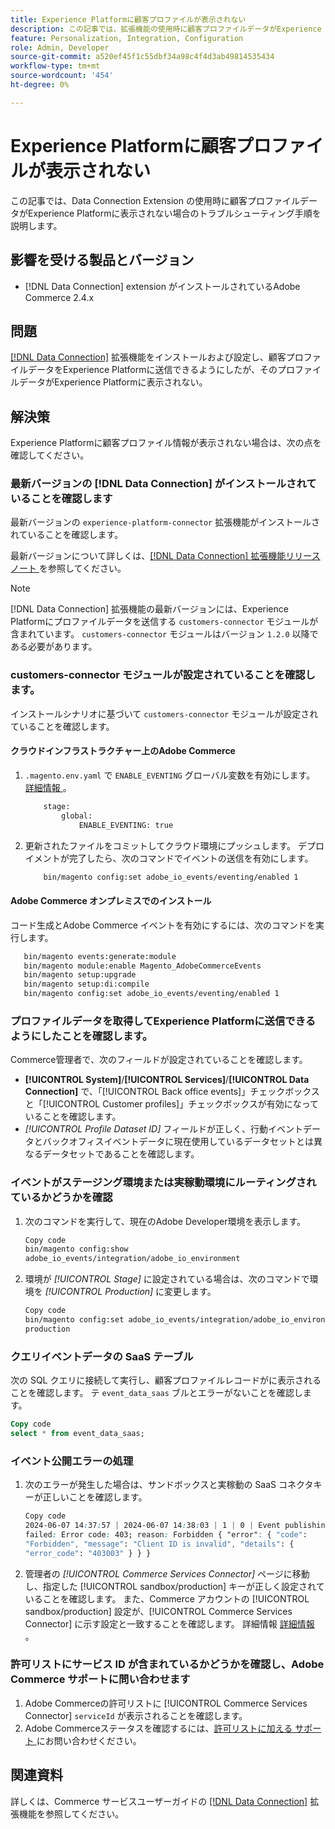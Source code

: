 ```yaml
---
title: Experience Platformに顧客プロファイルが表示されない
description: この記事では、拡張機能の使用時に顧客プロファイルデータがExperience Platformに表示されない場合のトラブルシューティ  [!DNL Data Connection]  グ手順を説明します。
feature: Personalization, Integration, Configuration
role: Admin, Developer
source-git-commit: a520ef45f1c55dbf34a98c4f4d3ab49814535434
workflow-type: tm+mt
source-wordcount: '454'
ht-degree: 0%

---
```


# Experience Platformに顧客プロファイルが表示されない

この記事では、Data Connection Extension の使用時に顧客プロファイルデータがExperience Platformに表示されない場合のトラブルシューティング手順を説明します。

## 影響を受ける製品とバージョン

* [!DNL Data Connection] extension がインストールされているAdobe Commerce 2.4.x

## 問題

[[!DNL Data Connection]](https://experienceleague.adobe.com/en/docs/commerce-merchant-services/data-connection/overview) 拡張機能をインストールおよび設定し、顧客プロファイルデータをExperience Platformに送信できるようにしたが、そのプロファイルデータがExperience Platformに表示されない。

## 解決策

Experience Platformに顧客プロファイル情報が表示されない場合は、次の点を確認してください。

### 最新バージョンの [!DNL Data Connection] がインストールされていることを確認します

最新バージョンの `experience-platform-connector` 拡張機能がインストールされていることを確認します。

最新バージョンについて詳しくは、[[!DNL Data Connection]  拡張機能リリースノート ](https://experienceleague.adobe.com/en/docs/commerce-merchant-services/data-connection/release-notes) を参照してください。

>[!NOTE]
>
>[!DNL Data Connection] 拡張機能の最新バージョンには、Experience Platformにプロファイルデータを送信する `customers-connector` モジュールが含まれています。 `customers-connector` モジュールはバージョン `1.2.0` 以降である必要があります。

### customers-connector モジュールが設定されていることを確認します。

インストールシナリオに基づいて `customers-connector` モジュールが設定されていることを確認します。

#### クラウドインフラストラクチャー上のAdobe Commerce

1. `.magento.env.yaml` で `ENABLE_EVENTING` グローバル変数を有効にします。 [ 詳細情報 ](https://experienceleague.adobe.com/en/docs/commerce-cloud-service/user-guide/configure/env/stage/variables-global)。

   ```bash
       stage:
           global:
               ENABLE_EVENTING: true
   ```

1. 更新されたファイルをコミットしてクラウド環境にプッシュします。 デプロイメントが完了したら、次のコマンドでイベントの送信を有効にします。

   ```bash
       bin/magento config:set adobe_io_events/eventing/enabled 1
   ```

#### Adobe Commerce オンプレミスでのインストール

コード生成とAdobe Commerce イベントを有効にするには、次のコマンドを実行します。

```bash
   bin/magento events:generate:module
   bin/magento module:enable Magento_AdobeCommerceEvents
   bin/magento setup:upgrade
   bin/magento setup:di:compile
   bin/magento config:set adobe_io_events/eventing/enabled 1
```

### プロファイルデータを取得してExperience Platformに送信できるようにしたことを確認します。

Commerce管理者で、次のフィールドが設定されていることを確認します。

* **[!UICONTROL System]**/**[!UICONTROL Services]**/**[!UICONTROL Data Connection]** で、「[!UICONTROL Back office events]」チェックボックスと「[!UICONTROL Customer profiles]」チェックボックスが有効になっていることを確認します。
* *[!UICONTROL Profile Dataset ID]* フィールドが正しく、行動イベントデータとバックオフィスイベントデータに現在使用しているデータセットとは異なるデータセットであることを確認します。

### イベントがステージング環境または実稼動環境にルーティングされているかどうかを確認

1. 次のコマンドを実行して、現在のAdobe Developer環境を表示します。

   ```bash
   Copy code
   bin/magento config:show
   adobe_io_events/integration/adobe_io_environment
   ```

1. 環境が *[!UICONTROL Stage]* に設定されている場合は、次のコマンドで環境を *[!UICONTROL Production]* に変更します。

   ```bash
   Copy code
   bin/magento config:set adobe_io_events/integration/adobe_io_environment
   production
   ```

### クエリイベントデータの SaaS テーブル

次の SQL クエリに接続して実行し、顧客プロファイルレコードがに表示されることを確認します。
テ `event_data_saas` ブルとエラーがないことを確認します。

```sql
Copy code
select * from event_data_saas;
```

### イベント公開エラーの処理

1. 次のエラーが発生した場合は、サンドボックスと実稼動の SaaS コネクタキーが正しいことを確認します。

   ```css
   Copy code
   2024-06-07 14:37:57 | 2024-06-07 14:38:03 | 1 | 0 | Event publishing
   failed: Error code: 403; reason: Forbidden { "error": { "code":
   "Forbidden", "message": "Client ID is invalid", "details": {
   "error_code": "403003" } } }
   ```

1. 管理者の *[!UICONTROL Commerce Services Connector]* ページに移動し、指定した [!UICONTROL sandbox/production] キーが正しく設定されていることを確認します。 また、Commerce アカウントの [!UICONTROL sandbox/production] 設定が、[!UICONTROL Commerce Services Connector] に示す設定と一致することを確認します。 詳細情報 [ 詳細情報 ](https://experienceleague.adobe.com/en/docs/commerce-merchant-services/user-guides/integration-services/saas#apikey)。

### 許可リストにサービス ID が含まれているかどうかを確認し、Adobe Commerce サポートに問い合わせます

1. Adobe Commerceの許可リストに [!UICONTROL Commerce Services Connector] `serviceId` が表示されることを確認します。
1. Adobe Commerceステータスを確認するには、[許可リストに加える サポート ](https://experienceleague.adobe.com/en/docs/commerce-knowledge-base/kb/help-center-guide/magento-help-center-user-guide) にお問い合わせください。

## 関連資料

詳しくは、Commerce サービスユーザーガイドの [[!DNL Data Connection]](https://experienceleague.adobe.com/en/docs/commerce-merchant-services/data-connection/overview) 拡張機能を参照してください。
